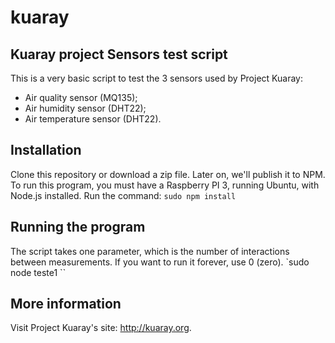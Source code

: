 # kuaray
## Kuaray project Sensors test script
This is a very basic script to test the 3 sensors used by Project Kuaray:
* Air quality sensor (MQ135);
* Air humidity sensor (DHT22);
* Air temperature sensor (DHT22).

## Installation
Clone this repository or download a zip file. Later on, we'll publish it to NPM.
To run this program, you must have a Raspberry PI 3, running Ubuntu, with Node.js installed.
Run the command: 
`sudo npm install`

## Running the program

The script takes one parameter, which is the number of interactions between measurements. If you want to run it forever, use 0 (zero).
`sudo node teste1 <iterations>``

## More information

Visit Project Kuaray's site: http://kuaray.org.

